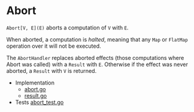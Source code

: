 # Abort

`Abort[V, E](E)` aborts a computation of `V` with `E`.

When aborted, a computation is *halted*, meaning that any `Map` or `FlatMap` operation over it will not be executed.

The `AbortHandler` replaces aborted effects (those computations where Abort was called) with a `Result` with `E`. Otherwise if the effect was never aborted, a `Result` with `V` is returned.

- Implementation
  - [abort.go](https://github.com/vic/fx.go/blob/main/abort/abort.go)
  - [result.go](https://github.com/vic/fx.go/blob/main/abort/result.go)
- Tests [abort_test.go](https://github.com/vic/fx.go/blob/main/abort/abort_test.go)
